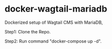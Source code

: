 # docker-wagtail-mariadb
Dockerized setup of Wagtail CMS with MariaDB,

Step1: Clone the Repo.

Step2: Run command "docker-compose up -d".
